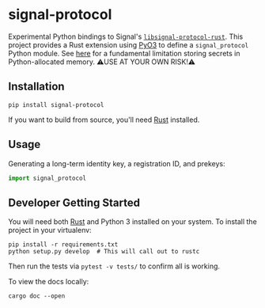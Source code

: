 # signal-protocol

Experimental Python bindings to Signal's [`libsignal-protocol-rust`](https://github.com/signalapp/libsignal-protocol-rust). This project provides a Rust extension using [PyO3](https://pyo3.rs/) to define a `signal_protocol` Python module. See [here](https://cryptography.io/en/latest/limitations.html) for a fundamental limitation storing secrets in Python-allocated memory. ⚠️USE AT YOUR OWN RISK!⚠️

## Installation

```
pip install signal-protocol
```

If you want to build from source, you'll need [Rust](https://rustup.rs/) installed.

## Usage

Generating a long-term identity key, a registration ID, and prekeys:

```py
import signal_protocol
```

## Developer Getting Started

You will need both [Rust](https://rustup.rs/) and Python 3 installed on your system. To install the project in your virtualenv:

```
pip install -r requirements.txt
python setup.py develop  # This will call out to rustc
```

Then run the tests via `pytest -v tests/` to confirm all is working.

To view the docs locally:

```
cargo doc --open
```
